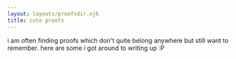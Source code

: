 ```yaml
---
layout: layouts/proofsdir.njk
title: cute proofs
---
```


i am often finding proofs which don't quite belong anywhere but still want to remember. here are some i got around to writing up :P